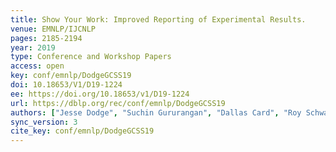 ```yaml
---
title: Show Your Work: Improved Reporting of Experimental Results.
venue: EMNLP/IJCNLP
pages: 2185-2194
year: 2019
type: Conference and Workshop Papers
access: open
key: conf/emnlp/DodgeGCSS19
doi: 10.18653/V1/D19-1224
ee: https://doi.org/10.18653/v1/D19-1224
url: https://dblp.org/rec/conf/emnlp/DodgeGCSS19
authors: ["Jesse Dodge", "Suchin Gururangan", "Dallas Card", "Roy Schwartz", "Noah A. Smith"]
sync_version: 3
cite_key: conf/emnlp/DodgeGCSS19
---
```


